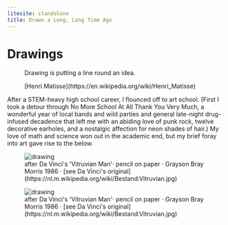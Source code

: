 ```yaml
---
litesite: standalone
title: Drawn a Long, Long Time Ago
---
```


# Drawings

<figure> 

Drawing is putting a line round an idea.

<figcaption>
[Henri Matisse](https://en.wikipedia.org/wiki/Henri_Matisse)
</figcaption>
</figure>

After a STEM-heavy high school career, I flounced off to art school. (First I took a detour through No More School At All Thank You Very Much, a wonderful year of local bands and wild parties and general late-night drug-infused decadence that left me with an abiding love of punk rock, twelve decorative earholes, and a nostalgic affection for neon shades of hair.) My love of math and science won out in the academic end, but my brief foray into art gave rise to the below.

<figure>
<img src="DOMAIN_URL_PHart//Users/grayson/Downloads/about-main/artwork/davinci-vitruvian-lores.jpg" alt="drawing" />
<figcaption>
after Da Vinci's 'Vitruvian Man'&middot; pencil on paper &middot; Grayson Bray Morris 1986 &middot; [see Da Vinci's original](https://nl.m.wikipedia.org/wiki/Bestand:Vitruvian.jpg)
</figcaption>
</figure>

<figure>
<img src="DOMAIN_URL_PHart//Users/grayson/Downloads/about-main/artwork/davinci-vitruvian-lores.jpg" alt="drawing" />
<figcaption>
after Da Vinci's 'Vitruvian Man'&middot; pencil on paper &middot; Grayson Bray Morris 1986 &middot; [see Da Vinci's original](https://nl.m.wikipedia.org/wiki/Bestand:Vitruvian.jpg)
</figcaption>
</figure>
